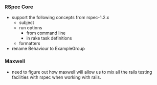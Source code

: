 ### RSpec Core

* support the following concepts from rspec-1.2.x
  * subject
  * run options
    * from command line
    * in rake task definitions
  * formatters
* rename Behaviour to ExampleGroup

### Maxwell

* need to figure out how maxwell will allow us to mix all the rails testing
  facilities with rspec when working with rails.
